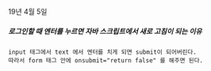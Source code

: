 19년 4월 5일

##### 로그인할 때 엔터를 누르면 자바 스크립트에서 새로 고침이 되는 이유
	input 태그에서 text 에서 엔터를 치게 되면 submit이 되어버린다.
	따라서 form 태그 안에 onsubmit="return false" 를 해주면 된다.

